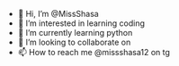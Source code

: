 - 👋 Hi, I’m @MissShasa
- 👀 I’m interested in learning coding
- 🌱 I’m currently learning python
- 💞️ I’m looking to collaborate on 
- 📫 How to reach me @missshasa12 on tg

<!---
MissShasa/MissShasa is a ✨ special ✨ repository because its `README.md` (this file) appears on your GitHub profile.
You can click the Preview link to take a look at your changes.
--->
